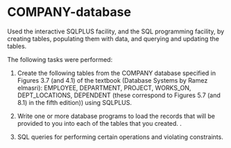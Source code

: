 # COMPANY-database
Used the interactive SQLPLUS facility, and the SQL programming facility, by creating tables, populating them with data, and querying and updating the tables. 

The following tasks were performed:

1.	Create the following tables from the COMPANY database specified in Figures 3.7 (and 4.1) of the textbook (Database Systems by Ramez elmasri): EMPLOYEE, DEPARTMENT, PROJECT, WORKS_ON, DEPT_LOCATIONS, DEPENDENT (these correspond to Figures 5.7 (and 8.1) in the fifth edition)) using SQLPLUS. 

2.	Write one or more database programs to load the records that will be provided to you into each of the tables that you created. .

3. SQL queries for performing certain operations and violating constraints.


